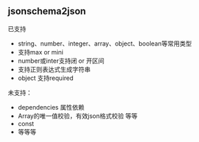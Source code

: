 ## jsonschema2json

已支持
* string、number、integer、array、object、boolean等常用类型
* 支持max or mini 
* number或inter支持闭 or 开区间
* 支持正则表达式生成字符串
* object 支持required

未支持：
* dependencies 属性依赖
* Array的唯一值校验，有效json格式校验 等等
* const
* 等等等
